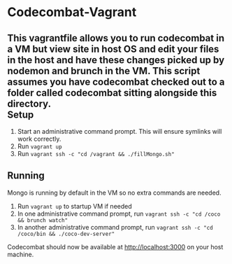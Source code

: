 Codecombat-Vagrant
==================
This vagrantfile allows you to run codecombat in a VM but view site in host OS and edit your files in the host and have these changes picked up by nodemon and brunch in the VM. This script assumes you have codecombat checked out to a folder called codecombat sitting alongside this directory.  
Setup
------
1. Start an administrative command prompt. This will ensure symlinks will work correctly.  
2. Run ```vagrant up```  
3. Run ```vagrant ssh -c "cd /vagrant && ./fillMongo.sh"```

Running
-----
Mongo is running by default in the VM so no extra commands are needed.  
1. Run ```vagrant up``` to startup VM if needed  
2. In one administrative command prompt, run ```vagrant ssh -c "cd /coco && brunch watch"```
3. In another administrative command prompt, run ```vagrant ssh -c "cd /coco/bin && ./coco-dev-server"```

Codecombat should now be available at [http://localhost:3000](http://localhost:3000) on your host machine.
